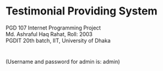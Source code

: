 # Testimonial Providing System

PGD 107 Internet Programming Project   
Md. Ashraful Haq Rahat, Roll: 2003  
PGDIT 20th batch, IIT, University of Dhaka  

#  
(Username and password for admin is: admin)  
